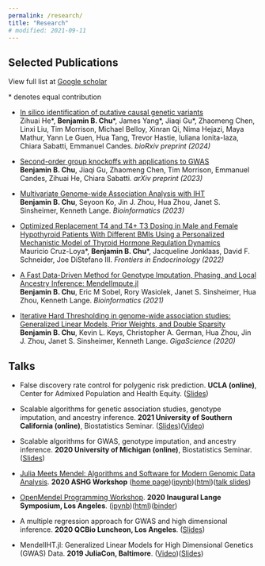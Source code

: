```yaml
---
permalink: /research/
title: "Research"
# modified: 2021-09-11
---
```


## Selected Publications

View full list at [Google scholar](https://scholar.google.com/citations?hl=en&user=jT7L8egAAAAJ)

\* denotes equal contribution

+ [In silico identification of putative causal genetic variants
](https://www.biorxiv.org/content/10.1101/2024.02.28.582621v1.abstract)  
Zihuai He\*, **Benjamin B. Chu**\*, James Yang\*, Jiaqi Gu\*, Zhaomeng Chen, Linxi Liu, Tim Morrison, Michael Belloy, Xinran Qi, Nima Hejazi, Maya Mathur, Yann Le Guen, Hua Tang, Trevor Hastie, Iuliana Ionita-Iaza, Chiara Sabatti, Emmanuel Candes. *bioRxiv preprint (2024)*

+ [Second-order group knockoffs with applications to GWAS](https://arxiv.org/abs/2310.15069)  
**Benjamin B. Chu**, Jiaqi Gu, Zhaomeng Chen, Tim Morrison, Emmanuel Candes, Zihuai He, Chiara Sabatti. *arXiv preprint (2023)*

+ [Multivariate Genome-wide Association Analysis with IHT](https://academic.oup.com/bioinformatics/article/39/4/btad193/7126408)  
**Benjamin B. Chu**, Seyoon Ko, Jin J. Zhou, Hua Zhou, Janet S. Sinsheimer, Kenneth Lange. *Bioinformatics (2023)*

+ [Optimized Replacement T4 and T4+ T3 Dosing in Male and Female Hypothyroid Patients With Different BMIs Using a Personalized Mechanistic Model of Thyroid Hormone Regulation Dynamics](https://www.frontiersin.org/articles/10.3389/fendo.2022.888429/full)  
Mauricio Cruz-Loya\*, **Benjamin B. Chu**\*, Jacqueline Jonklaas, David F. Schneider, Joe DiStefano III. *Frontiers in Endocrinology (2022)*

+ [A Fast Data-Driven Method for Genotype Imputation, Phasing, and Local Ancestry Inference: MendelImpute.jl](https://academic.oup.com/bioinformatics/advance-article-abstract/doi/10.1093/bioinformatics/btab489/6325083)  
**Benjamin B. Chu**, Eric M Sobel, Rory Wasiolek, Janet S. Sinsheimer, Hua Zhou, Kenneth Lange. *Bioinformatics (2021)*

+ [Iterative Hard Thresholding in genome-wide association studies: Generalized Linear Models, Prior Weights, and Double Sparsity](https://academic.oup.com/gigascience/article-abstract/9/6/giaa044/5850823)  
**Benjamin B. Chu**, Kevin L. Keys, Christopher A. German, Hua Zhou, Jin J. Zhou,  Janet S. Sinsheimer, Kenneth Lange. *GigaScience (2020)*

## Talks

+ False discovery rate control for polygenic risk prediction. **UCLA (online)**, Center for Admixed Population and Health Equity. ([Slides](https://github.com/biona001/public-talks/blob/master/2022%20CAPE%20meeting/PRS_CAPE_talk.pdf))

+ Scalable algorithms for genetic association studies, genotype imputation, and ancestry inference. **2021 University of Southern California (online)**, Biostatistics Seminar. ([Slides](https://github.com/biona001/public-talks/blob/master/2021%20USC/usc.pdf))([Video](https://www.youtube.com/watch?v=AzMYs7d32rc))

+ Scalable algorithms for GWAS, genotype imputation, and ancestry inference. **2020 University of Michigan (online)**, Biostatistics Seminar. ([Slides](https://github.com/biona001/public-talks/blob/master/2020%20Michigan/michigan.pdf))

+ [Julia Meets Mendel: Algorithms and Software for Modern Genomic Data Analysis](https://learning.ashg.org/products/julia-meets-mendel-algorithms-and-software-for-modern-genomic-data-analysis). **2020 ASHG Workshop** ([home page](https://github.com/OpenMendel/ASHG-OpenMendelWorkshop-2020-Oct))([ipynb](https://github.com/OpenMendel/ASHG-OpenMendelWorkshop-2020-Oct/blob/master/07-Impute-Chu/MendelImpute_Tutorial.ipynb))([html](https://htmlpreview.github.io/?https://github.com/OpenMendel/ASHG-OpenMendelWorkshop-2020-Oct/blob/master/07-Impute-Chu/MendelImpute_Tutorial.html))([talk slides](https://github.com/OpenMendel/ASHG-OpenMendelWorkshop-2020-Oct/blob/master/07-Impute-Chu/07-OpenMendel@ASHG_Imputation_Chu.pdf))

+ [OpenMendel Programming Workshop](https://github.com/OpenMendel/LangeSymposium-ProgrammingWorkshop-20202022). **2020 Inaugural Lange Symposium, Los Angeles**. ([ipynb](https://github.com/OpenMendel/LangeSymposium-ProgrammingWorkshop-20202022/blob/master/05-iht/MendelIHT_tutorial.ipynb))([html](https://openmendel.github.io/LangeSymposium-ProgrammingWorkshop-20202022/05-iht/MendelIHT_tutorial.html))([binder](https://mybinder.org/v2/gh/OpenMendel/LangeSymposium-ProgrammingWorkshop-20202022/master))

+ A multiple regression approach for GWAS and high dimensional inference. **2020 QCBio Luncheon, Los Angeles**. ([Slides](https://github.com/biona001/public-talks/blob/master/2020%20QCBio%20luncheon/Presentation1.pdf))

+ MendelIHT.jl: Generalized Linear Models for High Dimensional Genetics (GWAS) Data. **2019 JuliaCon, Baltimore**. ([Video](https://www.youtube.com/watch?v=UPIKafShwFw))([Slides](https://github.com/biona001/public-talks/blob/master/2019%20JuliaCon/talk/talk.pdf))
